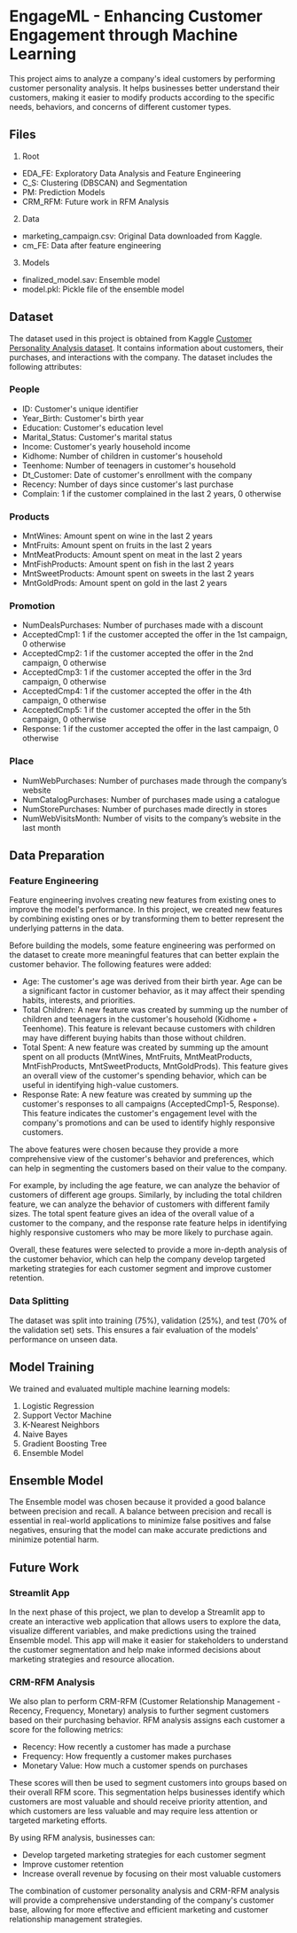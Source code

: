 # EngageML - Enhancing Customer Engagement through Machine Learning

This project aims to analyze a company's ideal customers by performing customer personality analysis. It helps businesses better understand their customers, making it easier to modify products according to the specific needs, behaviors, and concerns of different customer types.

## Files
1. Root
- EDA_FE: Exploratory Data Analysis and Feature Engineering
- C_S: Clustering (DBSCAN) and Segmentation
- PM: Prediction Models
- CRM_RFM: Future work in RFM Analysis

2. Data
- marketing_campaign.csv: Original Data downloaded from Kaggle.
- cm_FE: Data after feature engineering

3. Models
- finalized_model.sav: Ensemble model
- model.pkl: Pickle file of the ensemble model

## Dataset

The dataset used in this project is obtained from Kaggle [Customer Personality Analysis dataset](https://www.kaggle.com/datasets/imakash3011/customer-personality-analysis). It contains information about customers, their purchases, and interactions with the company. The dataset includes the following attributes:

### People

- ID: Customer's unique identifier
- Year_Birth: Customer's birth year
- Education: Customer's education level
- Marital_Status: Customer's marital status
- Income: Customer's yearly household income
- Kidhome: Number of children in customer's household
- Teenhome: Number of teenagers in customer's household
- Dt_Customer: Date of customer's enrollment with the company
- Recency: Number of days since customer's last purchase
- Complain: 1 if the customer complained in the last 2 years, 0 otherwise

### Products

- MntWines: Amount spent on wine in the last 2 years
- MntFruits: Amount spent on fruits in the last 2 years
- MntMeatProducts: Amount spent on meat in the last 2 years
- MntFishProducts: Amount spent on fish in the last 2 years
- MntSweetProducts: Amount spent on sweets in the last 2 years
- MntGoldProds: Amount spent on gold in the last 2 years

### Promotion

- NumDealsPurchases: Number of purchases made with a discount
- AcceptedCmp1: 1 if the customer accepted the offer in the 1st campaign, 0 otherwise
- AcceptedCmp2: 1 if the customer accepted the offer in the 2nd campaign, 0 otherwise
- AcceptedCmp3: 1 if the customer accepted the offer in the 3rd campaign, 0 otherwise
- AcceptedCmp4: 1 if the customer accepted the offer in the 4th campaign, 0 otherwise
- AcceptedCmp5: 1 if the customer accepted the offer in the 5th campaign, 0 otherwise
- Response: 1 if the customer accepted the offer in the last campaign, 0 otherwise

### Place

- NumWebPurchases: Number of purchases made through the company’s website
- NumCatalogPurchases: Number of purchases made using a catalogue
- NumStorePurchases: Number of purchases made directly in stores
- NumWebVisitsMonth: Number of visits to the company’s website in the last month

## Data Preparation

### Feature Engineering

Feature engineering involves creating new features from existing ones to improve the model's performance. In this project, we created new features by combining existing ones or by transforming them to better represent the underlying patterns in the data.

Before building the models, some feature engineering was performed on the dataset to create more meaningful features that can better explain the customer behavior. The following features were added:

- Age: The customer's age was derived from their birth year. Age can be a significant factor in customer behavior, as it may affect their spending habits, interests, and priorities.
- Total Children: A new feature was created by summing up the number of children and teenagers in the customer's household (Kidhome + Teenhome). This feature is relevant because customers with children may have different buying habits than those without children.
- Total Spent: A new feature was created by summing up the amount spent on all products (MntWines, MntFruits, MntMeatProducts, MntFishProducts, MntSweetProducts, MntGoldProds). This feature gives an overall view of the customer's spending behavior, which can be useful in identifying high-value customers.
- Response Rate: A new feature was created by summing up the customer's responses to all campaigns (AcceptedCmp1-5, Response). This feature indicates the customer's engagement level with the company's promotions and can be used to identify highly responsive customers.

The above features were chosen because they provide a more comprehensive view of the customer's behavior and preferences, which can help in segmenting the customers based on their value to the company.

For example, by including the age feature, we can analyze the behavior of customers of different age groups. Similarly, by including the total children feature, we can analyze the behavior of customers with different family sizes. The total spent feature gives an idea of the overall value of a customer to the company, and the response rate feature helps in identifying highly responsive customers who may be more likely to purchase again.

Overall, these features were selected to provide a more in-depth analysis of the customer behavior, which can help the company develop targeted marketing strategies for each customer segment and improve customer retention.

### Data Splitting

The dataset was split into training (75%), validation (25%), and test (70% of the validation set) sets. This ensures a fair evaluation of the models' performance on unseen data.

## Model Training

We trained and evaluated multiple machine learning models:

1. Logistic Regression
2. Support Vector Machine
3. K-Nearest Neighbors
4. Naive Bayes
5. Gradient Boosting Tree
6. Ensemble Model

## Ensemble Model

The Ensemble model was chosen because it provided a good balance between precision and recall. A balance between precision and recall is essential in real-world applications to minimize false positives and false negatives, ensuring that the model can make accurate predictions and minimize potential harm.

## Future Work

### Streamlit App

In the next phase of this project, we plan to develop a Streamlit app to create an interactive web application that allows users to explore the data, visualize different variables, and make predictions using the trained Ensemble model. This app will make it easier for stakeholders to understand the customer segmentation and help make informed decisions about marketing strategies and resource allocation.

### CRM-RFM Analysis

We also plan to perform CRM-RFM (Customer Relationship Management - Recency, Frequency, Monetary) analysis to further segment customers based on their purchasing behavior. RFM analysis assigns each customer a score for the following metrics:

- Recency: How recently a customer has made a purchase
- Frequency: How frequently a customer makes purchases
- Monetary Value: How much a customer spends on purchases

These scores will then be used to segment customers into groups based on their overall RFM score. This segmentation helps businesses identify which customers are most valuable and should receive priority attention, and which customers are less valuable and may require less attention or targeted marketing efforts.

By using RFM analysis, businesses can:

- Develop targeted marketing strategies for each customer segment
- Improve customer retention
- Increase overall revenue by focusing on their most valuable customers

The combination of customer personality analysis and CRM-RFM analysis will provide a comprehensive understanding of the company's customer base, allowing for more effective and efficient marketing and customer relationship management strategies.
